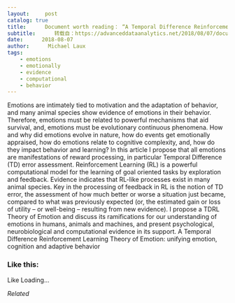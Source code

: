 ```yaml
---
layout:     post
catalog: true
title:      Document worth reading： “A Temporal Difference Reinforcement Learning Theory of Emotion： unifying emotion, cognition and adaptive behavior”
subtitle:      转载自：https://advanceddataanalytics.net/2018/08/07/document-worth-reading-a-temporal-difference-reinforcement-learning-theory-of-emotion-unifying-emotion-cognition-and-adaptive-behavior/
date:      2018-08-07
author:      Michael Laux
tags:
    - emotions
    - emotionally
    - evidence
    - computational
    - behavior
---
```


Emotions are intimately tied to motivation and the adaptation of behavior, and many animal species show evidence of emotions in their behavior. Therefore, emotions must be related to powerful mechanisms that aid survival, and, emotions must be evolutionary continuous phenomena. How and why did emotions evolve in nature, how do events get emotionally appraised, how do emotions relate to cognitive complexity, and, how do they impact behavior and learning? In this article I propose that all emotions are manifestations of reward processing, in particular Temporal Difference (TD) error assessment. Reinforcement Learning (RL) is a powerful computational model for the learning of goal oriented tasks by exploration and feedback. Evidence indicates that RL-like processes exist in many animal species. Key in the processing of feedback in RL is the notion of TD error, the assessment of how much better or worse a situation just became, compared to what was previously expected (or, the estimated gain or loss of utility – or well-being – resulting from new evidence). I propose a TDRL Theory of Emotion and discuss its ramifications for our understanding of emotions in humans, animals and machines, and present psychological, neurobiological and computational evidence in its support. A Temporal Difference Reinforcement Learning Theory of Emotion: unifying emotion, cognition and adaptive behavior





### Like this:

Like Loading...


*Related*

